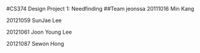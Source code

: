 #CS374 Design Project 1: Needfinding
##Team jeonssa
20111016 Min Kang

20121059 SunJae Lee

20121061 Joon Young Lee

20121087 Sewon Hong
